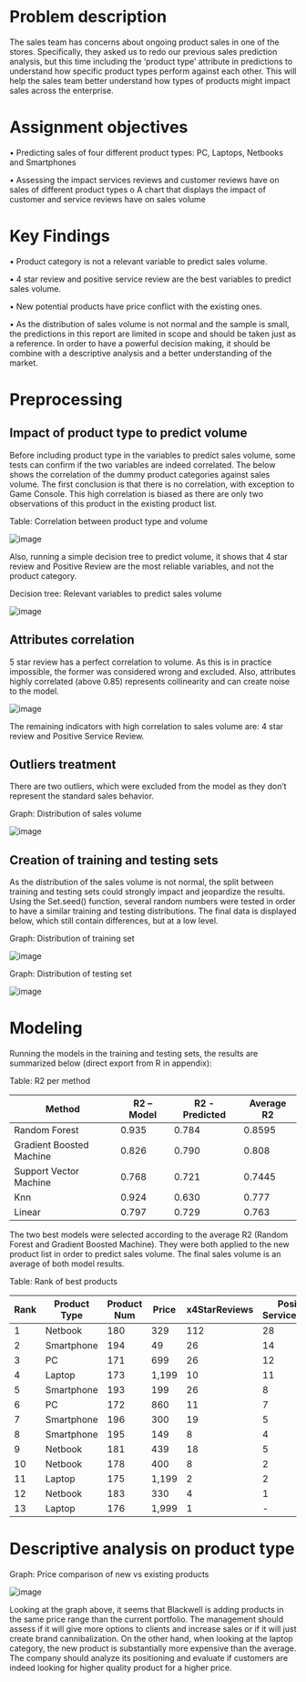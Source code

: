 # Problem description

The sales team has concerns about ongoing product sales in one of the stores. Specifically, they asked us to redo our previous sales prediction analysis, but this time including the ‘product type’ attribute in predictions to understand how specific product types perform against each other. This will help the sales team better understand how types of products might impact sales across the enterprise.

# Assignment objectives

•	Predicting sales of four different product types: PC, Laptops, Netbooks and Smartphones

•	Assessing the impact services reviews and customer reviews have on sales of different product types	
  o	 A chart that displays the impact of customer and service reviews have on sales volume

# Key Findings

•	Product category is not a relevant variable to predict sales volume. 

•	4 star review and positive service review are the best variables to predict sales volume.

•	New potential products have price conflict with the existing ones.

•	As the distribution of sales volume is not normal and the sample is small, the predictions in this report are limited in scope and should be taken just as a reference. In order to have a powerful decision making, it should be combine with a descriptive analysis and a better understanding of the market.

# Preprocessing

## Impact of product type to predict volume

Before including product type in the variables to predict sales volume, some tests can confirm if the two variables are indeed correlated. The below shows the correlation of the dummy product categories against sales volume. The first conclusion is that there is no correlation, with exception to Game Console. This high correlation is biased as there are only two observations of this product in the existing product list. 

Table: Correlation between product type and volume

![image](https://user-images.githubusercontent.com/33734080/44277418-e6e75500-a24a-11e8-9606-282ed54debe5.png)

Also, running a simple decision tree to predict volume, it shows that 4 star review and Positive Review are the most reliable variables, and not the product category.

Decision tree: Relevant variables to predict sales volume

![image](https://user-images.githubusercontent.com/33734080/44277434-f1a1ea00-a24a-11e8-8293-4c99617f7d4e.png)

## Attributes correlation

5 star review has a perfect correlation to volume. As this is in practice impossible, the former was considered wrong and excluded. 
Also, attributes highly correlated (above 0.85) represents collinearity and can create noise to the model. 

![image](https://user-images.githubusercontent.com/33734080/44277449-fd8dac00-a24a-11e8-8e85-4dd47a601ba4.png)

The remaining indicators with high correlation to sales volume are: 4 star review and Positive Service Review. 

## Outliers treatment

There are two outliers, which were excluded from the model as they don’t represent the standard sales behavior. 

Graph: Distribution of sales volume

![image](https://user-images.githubusercontent.com/33734080/44287053-aba94e00-a26b-11e8-98e9-282fdb511acf.png)

## Creation of training and testing sets

As the distribution of the sales volume is not normal, the split between training and testing sets could strongly impact and jeopardize the results.  Using the Set.seed() function, several random numbers were tested in order to have a similar training and testing distributions. The final data is displayed below, which still contain differences, but at a low level. 

Graph: Distribution of training set

![image](https://user-images.githubusercontent.com/33734080/44277520-3f1e5700-a24b-11e8-9ed8-fecd00b022ca.png)

Graph: Distribution of testing set

![image](https://user-images.githubusercontent.com/33734080/44277525-4a718280-a24b-11e8-8af5-68a796d0796b.png)

# Modeling

Running the models in the training and testing sets, the results are summarized below (direct export from R in appendix):

Table: R2 per method

Method | R2 – Model | R2 - Predicted | Average R2
-- | -- | -- | --
Random Forest | 0.935 | 0.784 | 0.8595
Gradient Boosted Machine | 0.826 | 0.790 | 0.808
Support Vector Machine | 0.768 | 0.721 | 0.7445
Knn | 0.924 | 0.630 | 0.777
Linear | 0.797 | 0.729 | 0.763

The two best models were selected according to the average R2 (Random Forest and Gradient Boosted Machine). They were both applied to the new product list in order to predict sales volume. The final sales volume is an average of both model results.

Table: Rank of best products 

Rank | Product   Type | Product   Num | Price | x4StarReviews | Positive   ServiceReview | Volume   - rf | Volume   - gbm | Volume   - avg
-- | -- | -- | -- | -- | -- | -- | -- | --
1 | Netbook | 180 | 329 | 112 | 28 | 1,114 | 1,189 | 1,152
2 | Smartphone | 194 | 49 | 26 | 14 | 610 | 891 | 750
3 | PC | 171 | 699 | 26 | 12 | 467 | 811 | 639
4 | Laptop | 173 | 1,199 | 10 | 11 | 197 | 803 | 500
5 | Smartphone | 193 | 199 | 26 | 8 | 311 | 401 | 356
6 | PC | 172 | 860 | 11 | 7 | 118 | 167 | 143
7 | Smartphone | 196 | 300 | 19 | 5 | 141 | 41 | 91
8 | Smartphone | 195 | 149 | 8 | 4 | 79 | 82 | 81
9 | Netbook | 181 | 439 | 18 | 5 | 117 | 32 | 74
10 | Netbook | 178 | 400 | 8 | 2 | 47 | 54 | 50
11 | Laptop | 175 | 1,199 | 2 | 2 | 38 | 42 | 40
12 | Netbook | 183 | 330 | 4 | 1 | 34 | 39 | 36
13 | Laptop | 176 | 1,999 | 1 | - | 6 | 39 | 23

# Descriptive analysis on product type

Graph: Price comparison of new vs existing products

![image](https://user-images.githubusercontent.com/33734080/44278517-76dace00-a24e-11e8-99a7-3c9dd52b578a.png)

Looking at the graph above, it seems that Blackwell is adding products in the same price range than the current portfolio. The management should assess if it will give more options to clients and increase sales or if it will just create brand cannibalization. 
On the other hand, when looking at the laptop category, the new product is substantially more expensive than the average. The company should analyze its positioning and evaluate if customers are indeed looking for higher quality product for a higher price. 

